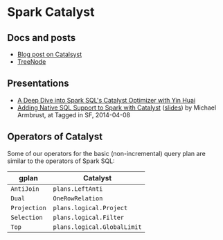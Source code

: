 # Spark Catalyst

## Docs and posts

* [Blog post on Catalsyst](https://databricks.com/blog/2015/04/13/deep-dive-into-spark-sqls-catalyst-optimizer.html)
* [TreeNode](https://jaceklaskowski.gitbooks.io/mastering-apache-spark/spark-sql-catalyst-TreeNode.html)

## Presentations

* [A Deep Dive into Spark SQL's Catalyst Optimizer with Yin Huai](https://www.slideshare.net/databricks/a-deep-dive-into-spark-sqls-catalyst-optimizer-with-yin-huai)
* [Adding Native SQL Support to Spark with Catalyst](https://www.youtube.com/watch?v=ju2OQEXqONU&list=PL-x35fyliRwiP3YteXbnhk0QGOtYLBT3a) ([slides](http://files.meetup.com/3138542/Spark%20SQL%20Meetup%20-%204-8-2012.pdf)) by Michael Armbrust, at Tagged in SF, 2014-04-08

## Operators of Catalyst

Some of our operators for the basic (non-incremental) query plan are similar to the operators of Spark SQL:

| gplan | Catalyst |
| ----- | -------- |
| `AntiJoin` | `plans.LeftAnti` |
| `Dual` | `OneRowRelation` |
| `Projection` | `plans.logical.Project` |
| `Selection` | `plans.logical.Filter` |
| `Top` | `plans.logical.GlobalLimit` |
